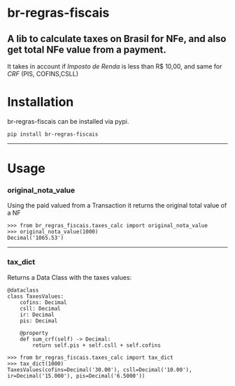 # br-regras-fiscais

## A lib to calculate taxes on Brasil for NFe, and also get total NFe value from a payment. 

It takes in account if *Imposto de Renda* is less than R$ 10,00, and same for *CRF* (PIS, COFINS,CSLL)

# Installation

br-regras-fiscais can be installed via pypi.

```
pip install br-regras-fiscais
```

---
# Usage

### original_nota_value
Using the paid valued from a Transaction it returns the original total value of a NF

```
>>> from br_regras_fiscais.taxes_calc import original_nota_value
>>> original_nota_value(1000)
Decimal('1065.53')
```

---
### tax_dict
Returns a Data Class with the taxes values:

    @dataclass
    class TaxesValues:
        cofins: Decimal
        csll: Decimal
        ir: Decimal
        pis: Decimal

        @property
        def sum_crf(self) -> Decimal:
            return self.pis + self.csll + self.cofins

```
>>> from br_regras_fiscais.taxes_calc import tax_dict
>>> tax_dict(1000)
TaxesValues(cofins=Decimal('30.00'), csll=Decimal('10.00'), ir=Decimal('15.000'), pis=Decimal('6.5000'))
```